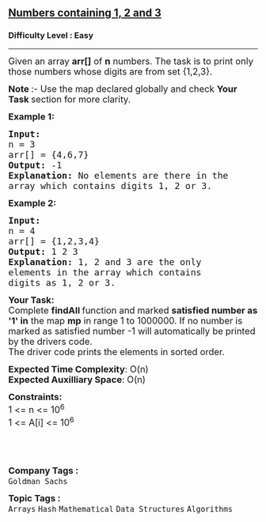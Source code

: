 <h2><a href="https://www.geeksforgeeks.org/problems/numbers-containing-1-2-and-32555/1?page=1&category=Hash,Numbers,two-pointer-algorithm,Map&difficulty=Basic,Easy&status=unsolved&sortBy=submissions">Numbers containing 1, 2 and 3</a></h2><h3>Difficulty Level : Easy</h3><hr><div class="problems_problem_content__Xm_eO"><p><span style="font-size: 18px;">Given an array <strong>arr[]</strong> of <strong>n</strong>&nbsp;numbers. The task is to print only those numbers whose digits are from set {1,2,3}.</span></p>
<p><span style="font-size: 18px;"><strong>Note </strong>:- Use the map declared globally and check <strong>Your Task </strong>section for more clarity.</span></p>
<p><span style="font-size: 18px;"><strong>Example 1:</strong></span></p>
<pre><span style="font-size: 18px;"><strong>Input:
</strong>n = 3
arr[] = {4,6,7}
<strong>Output: </strong>-1<strong>
Explanation: </strong>No elements are there in the 
array which contains digits 1, 2 or 3.</span></pre>
<p><span style="font-size: 18px;"><strong>Example 2:</strong></span></p>
<pre><span style="font-size: 18px;"><strong>Input:
</strong>n = 4
arr[] = {1,2,3,4}
<strong>Output: </strong>1 2 3<strong>
Explanation: </strong>1, 2 and 3 are the only 
elements in the array which contains 
digits as 1, 2 or 3.</span>
</pre>
<p><span style="font-size: 18px;"><strong>Your Task:</strong><br>Complete <strong>findAll&nbsp;</strong>function and marked <strong>satisfied number as '1' in</strong> the map <strong>mp</strong> in range 1 to 1000000. If no number is marked as satisfied number -1 will automatically be printed by the drivers code. <br>The driver code prints the elements in sorted order.</span></p>
<p><span style="font-size: 18px;"><strong>Expected Time Complexity</strong>: O(n)<br><strong>Expected Auxilliary Space</strong>: O(n)</span></p>
<p><span style="font-size: 18px;"><strong>Constraints:</strong><br>1 &lt;= n &lt;= 10<sup>6</sup><br>1 &lt;= A[i] &lt;= 10<sup>6</sup></span></p>
<p>&nbsp;</p>
<p>&nbsp;</p></div><p><span style=font-size:18px><strong>Company Tags : </strong><br><code>Goldman Sachs</code>&nbsp;<br><p><span style=font-size:18px><strong>Topic Tags : </strong><br><code>Arrays</code>&nbsp;<code>Hash</code>&nbsp;<code>Mathematical</code>&nbsp;<code>Data Structures</code>&nbsp;<code>Algorithms</code>&nbsp;